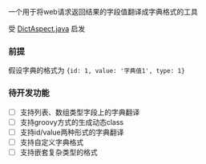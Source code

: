 一个用于将web请求返回结果的字段值翻译成字典格式的工具

受 [DictAspect.java](https://github.com/jeecgboot/jeecg-boot/blob/master/jeecg-boot/jeecg-boot-base/jeecg-boot-base-core/src/main/java/org/jeecg/common/aspect/DictAspect.java) 启发

### 前提
假设字典的格式为 `{id: 1, value: '字典值1', type: 1}`

### 待开发功能
- [ ] 支持列表、数组类型字段上的字典翻译
- [ ] 支持groovy方式的生成动态class
- [ ] 支持id/value两种形式的字典翻译
- [ ] 支持自定义字典格式
- [ ] 支持嵌套复杂类型的格式